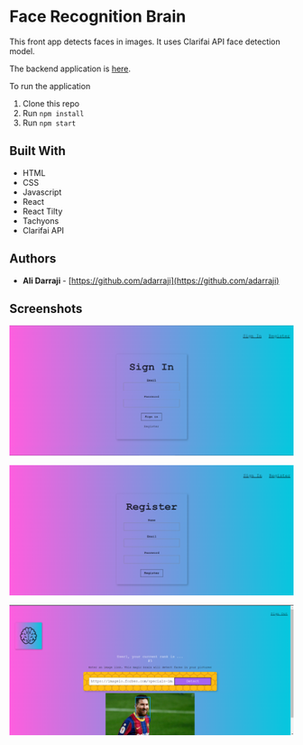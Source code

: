 # Face Recognition Brain
This front app detects faces in images. It uses Clarifai API face detection model.

The backend application is [here](https://github.com/adarraji/face-recognition-brain-api).


To run the application

1. Clone this repo
2. Run `npm install`
3. Run `npm start`

## Built With

* HTML
* CSS
* Javascript
* React
* React Tilty
* Tachyons
* Clarifai API

## Authors

- **Ali Darraji** - [https://github.com/adarraji](https://github.com/adarraji)

## Screenshots

![Image 1](./images/image-01.png)

![Image 2](./images/image-02.png)

![Image 2](./images/image-03.png)